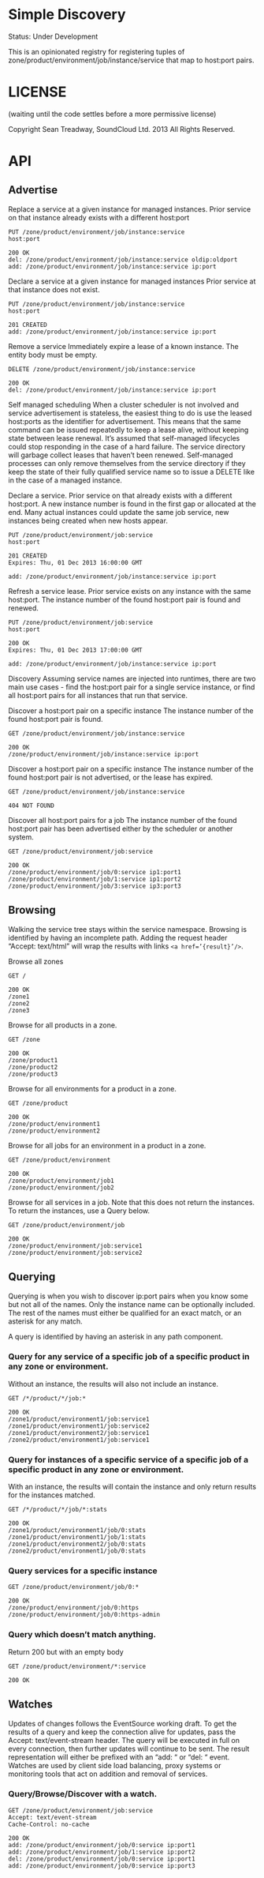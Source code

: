 # Simple Discovery

Status: Under Development

This is an opinionated registry for registering tuples of
zone/product/environment/job/instance/service that map to host:port pairs.

# LICENSE

(waiting until the code settles before a more permissive license)

Copyright Sean Treadway, SoundCloud Ltd. 2013
All Rights Reserved.

# API

## Advertise

Replace a service at a given instance for managed instances.
Prior service on that instance already exists with a different host:port
```
PUT /zone/product/environment/job/instance:service
host:port
```
```
200 OK
del: /zone/product/environment/job/instance:service oldip:oldport
add: /zone/product/environment/job/instance:service ip:port
```

Declare a service at a given instance for managed instances
Prior service at that instance does not exist.

```
PUT /zone/product/environment/job/instance:service
host:port
```
```
201 CREATED
add: /zone/product/environment/job/instance:service ip:port
```

Remove a service
Immediately expire a lease of a known instance.  The entity body must be empty.
```
DELETE /zone/product/environment/job/instance:service
```
```
200 OK
del: /zone/product/environment/job/instance:service ip:port
```
Self managed scheduling
When a cluster scheduler is not involved and service advertisement is stateless, the easiest thing to do is use the leased host:ports as the identifier for advertisement.  This means that the same command can be issued repeatedly to keep a lease alive, without keeping state between lease renewal.
It’s assumed that self-managed lifecycles could stop responding in the case of a hard failure.  The service directory will garbage collect leases that haven’t been renewed.
Self-managed processes can only remove themselves from the service directory if they keep the state of their fully qualified service name so to issue a DELETE like in the case of a managed instance.

Declare a service.
Prior service on that already exists with a different host:port.
A new instance number is found in the first gap or allocated at the end.
Many actual instances could update the same job service, new instances being created when new hosts appear.
```
PUT /zone/product/environment/job:service
host:port
```
```
201 CREATED
Expires: Thu, 01 Dec 2013 16:00:00 GMT

add: /zone/product/environment/job/instance:service ip:port
```

Refresh a service lease.
Prior service exists on any instance with the same host:port.
The instance number of the found host:port pair is found and renewed.
```
PUT /zone/product/environment/job:service
host:port
```
```
200 OK
Expires: Thu, 01 Dec 2013 17:00:00 GMT

add: /zone/product/environment/job/instance:service ip:port
```


Discovery
Assuming service names are injected into runtimes, there are two main use cases - find the host:port pair for a single service instance, or find all host:port pairs for all instances that run that service.

Discover a host:port pair on a specific instance
The instance number of the found host:port pair is found.
```
GET /zone/product/environment/job/instance:service
```
```
200 OK
/zone/product/environment/job/instance:service ip:port
```

Discover a host:port pair on a specific instance
The instance number of the found host:port pair is not advertised, or the lease has expired.
```
GET /zone/product/environment/job/instance:service
```
```
404 NOT FOUND
```

Discover all host:port pairs for a job
The instance number of the found host:port pair has been advertised either by the scheduler or another system.
```
GET /zone/product/environment/job:service
```
```
200 OK
/zone/product/environment/job/0:service ip1:port1
/zone/product/environment/job/1:service ip1:port2
/zone/product/environment/job/3:service ip3:port3
```

## Browsing

Walking the service tree stays within the service namespace.
Browsing is identified by having an incomplete path.
Adding the request header “Accept: text/html” will wrap the results with links `<a href=’{result}’/>`.

Browse all zones
```
GET /
```
```
200 OK
/zone1
/zone2
/zone3
```

Browse for all products in a zone.
```
GET /zone
```
```
200 OK
/zone/product1
/zone/product2
/zone/product3
```

Browse for all environments for a product in a zone.
```
GET /zone/product
```
```
200 OK
/zone/product/environment1
/zone/product/environment2
```

Browse for all jobs for an environment in a product in a zone.
```
GET /zone/product/environment
```
```
200 OK
/zone/product/environment/job1
/zone/product/environment/job2
```

Browse for all services in a job.
Note that this does not return the instances.  To return the instances, use a Query below.
```
GET /zone/product/environment/job
```
```
200 OK
/zone/product/environment/job:service1
/zone/product/environment/job:service2
```
## Querying

Querying is when you wish to discover ip:port pairs when you know some but not all of the names.  Only the instance name can be optionally included.  The rest of the names must either be qualified for an exact match, or an asterisk for any match.

A query is identified by having an asterisk in any path component.

### Query for any service of a specific job of a specific product in any zone or environment.
Without an instance, the results will also not include an instance.
```
GET /*/product/*/job:*
```
```
200 OK
/zone1/product/environment1/job:service1
/zone1/product/environment1/job:service2
/zone1/product/environment2/job:service1
/zone2/product/environment1/job:service1
```

### Query for instances of a specific service of a specific job of a specific product in any zone or environment.
With an instance, the results will contain the instance and only return results for the instances matched.
```
GET /*/product/*/job/*:stats
```
```
200 OK
/zone1/product/environment1/job/0:stats
/zone1/product/environment1/job/1:stats
/zone1/product/environment2/job/0:stats
/zone2/product/environment1/job/0:stats
```

### Query services for a specific instance
```
GET /zone/product/environment/job/0:*
```
```
200 OK
/zone/product/environment/job/0:https
/zone/product/environment/job/0:https-admin
```

### Query which doesn’t match anything.
Return 200 but with an empty body
```
GET /zone/product/environment/*:service
```
```
200 OK
```

## Watches

Updates of changes follows the EventSource working draft.  To get the results of a query and keep the connection alive for updates, pass the Accept: text/event-stream header.  The query will be executed in full on every connection, then further updates will continue to be sent.  The result representation will either be prefixed with an “add: “ or “del: “ event.
Watches are used by client side load balancing, proxy systems or monitoring tools that act on addition and removal of services.

### Query/Browse/Discover with a watch.
```
GET /zone/product/environment/job:service
Accept: text/event-stream
Cache-Control: no-cache
```
```
200 OK
add: /zone/product/environment/job/0:service ip:port1
add: /zone/product/environment/job/1:service ip:port2
del: /zone/product/environment/job/0:service ip:port1
add: /zone/product/environment/job/0:service ip:port3
```

